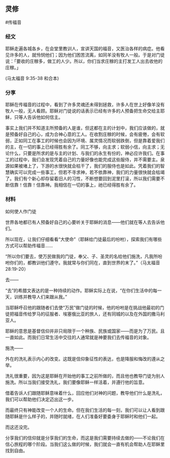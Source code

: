 ## 灵修
#传福音
### **经文**

耶稣走遍各城各乡，在会堂里教训人，宣讲天国的福音，又医治各样的病症。他看见许多的人，就怜悯他们；因为他们困苦流离，如同羊没有牧人一般。于是对门徒说：「要收的庄稼多，做工的人少。所以，你们当求庄稼的主打发工人出去收他的庄稼。」

(马太福音 9:35-38 和合本)

### **分享**

耶稣在传福音的过程中，看到了许多灵魂还未得到拯救，许多人在世上好像羊没有牧人一般，无人看顾。耶稣对门徒说的话表示已经有许多的人预备把生命交给主耶稣，只等人告诉他如何信主。

事实上我们并不知道主所预备的人是谁，但这都在主的计划中，我们应该做的，就是预备好自己的心，成为合神心意的工人。在收割庄稼的时候，会有疲倦，会有软弱，正如同工在事工的时候也会因为环境、属灵情况而软弱跌倒，但是靠着爱我们的主，在一切的事上已经得胜有余了。同工不够，向主求；软弱小信，向主求；无论什么，只要是所求的是与主的计划、与我们的永生有份的，神必应许我们。在事工的过程中，我们会发现凭着自己的力量好像也能完成这些服侍，并不需要主。泉源如果被堵上了，下游的水很快就会枯干了，我们的服侍也是如此。凭着我们的智慧确实可以完成一些事工，但若不寻求神，若不依靠神，我们的力量很快就会枯竭了。我们有个新心却存留着旧人的习性，不断想要回到泥里打滚，所以我们需要不断信靠！信靠！信靠神。我相信在一切的事上，祂已经得胜有余了。

### **材料**

如何使人作门徒

世界各地都已有人预备好自己的心要听关于耶稣的消息——他们就在等人去告诉他们。

所以现在，让我们仔细看看“大使命”（耶稣给门徒最后的吩咐），探索我们有哪些方式可以帮助传福音……

“所以你们要去，使万民做我的门徒，奉父、子、圣灵的名给他们施洗，凡我所吩咐你们的，都教训他们遵守。我就常与你们同在，直到世界的末了。”（马太福音28:19-20）

去——

“去”的希腊文表达的是一种持续的动作。耶稣实际上在说，“在你们生活中的每一天，训练并教导人们来跟从我。”

当耶稣呼召他的跟随者们去使“万民”做门徒的时候，他的吩咐是在挑战他最初的门徒把福音传给罗马的征服者、埃塞俄比亚的旅人，还有同城的以及在外国的撒马利亚人。

耶稣的意思是基督信仰并非只局限于一个种族、民族或国家——而是为了万民。且一直如此。而我们日常生活中交往的人通常就是神要我们去传福音的对象。

施洗——

外在的洗礼表示内心的改变。这既是信仰象征性的表达，也是降服和悔改的遵从之举。

洗礼很重要，因为这是耶稣在开始他的事工之前所做的，而且他也教导门徒为别人施洗。所以当我们接受洗礼，我们要像耶稣一样活着，并遵行他的旨意。

借着告诉人们跟随耶稣意味着什么，回应他们对神的问题，教导他们什么是洗礼，我们可以帮助他们决定迈出这一步。

而最终只有神能改变一个人的生命。但在我们生活的每一刻，我们可以让人看到跟随耶稣是什么样子的，并随时就绪，在人们准备好要委身于耶稣时和他们一起。

而这还没完。

分享我们的信仰就是分享我们的生命，而这是我们需要持续去做的——不论我们在信心旅程的哪个阶段。当我们这么做的时候，我们就会一直有机会帮助人在耶稣里找到自由。